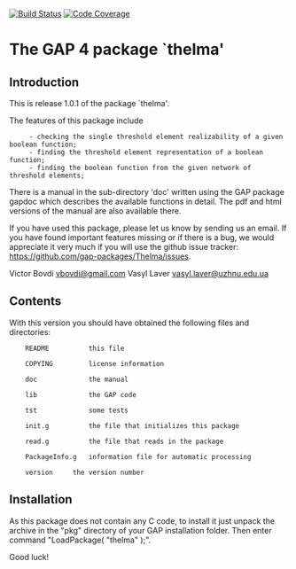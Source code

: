 [![Build Status](https://travis-ci.org/gap-packages/Thelma.svg?branch=master)](https://travis-ci.org/gap-packages/Thelma)
[![Code Coverage](https://codecov.io/github/gap-packages/Thelma/coverage.svg?branch=master&token=)](https://codecov.io/gh/gap-packages/Thelma)

The GAP 4 package `thelma'
==================================

Introduction
------------

This is release 1.0.1 of  the package `thelma'.

The features of this package include

         - checking the single threshold element realizability of a given boolean function;
         - finding the threshold element representation of a boolean function;
         - finding the boolean function from the given network of threshold elements;

There is a manual in the sub-directory 'doc' written using the GAP package
gapdoc which describes the available functions in detail. The pdf and html
versions of the manual are also available there.


If you have used this package, please let us know by sending
us an email.  If you  have found important features missing or if there is a
bug, we would appreciate it very much if you will use the github issue tracker:
https://github.com/gap-packages/Thelma/issues.

Victor Bovdi   <vbovdi@gmail.com>
Vasyl Laver     <vasyl.laver@uzhnu.edu.ua>

Contents
--------
With this version you should have obtained the following files and
directories:

        README          this file

        COPYING         license information

        doc             the manual

        lib             the GAP code

        tst             some tests

        init.g          the file that initializes this package

        read.g          the file that reads in the package     

	    PackageInfo.g	information file for automatic processing

    	version		the version number

Installation
------------

As this package does not contain any C code, to install it just unpack the archive in the "pkg" directory of your
GAP installation folder. Then enter command "LoadPackage( "thelma" );".


Good luck!
